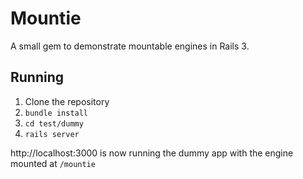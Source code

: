 Mountie
=======

A small gem to demonstrate mountable engines in Rails 3.

Running
-------

1. Clone the repository
2. `bundle install`
3. `cd test/dummy`
4. `rails server`

http://localhost:3000 is now running the dummy app with the engine mounted at `/mountie`
